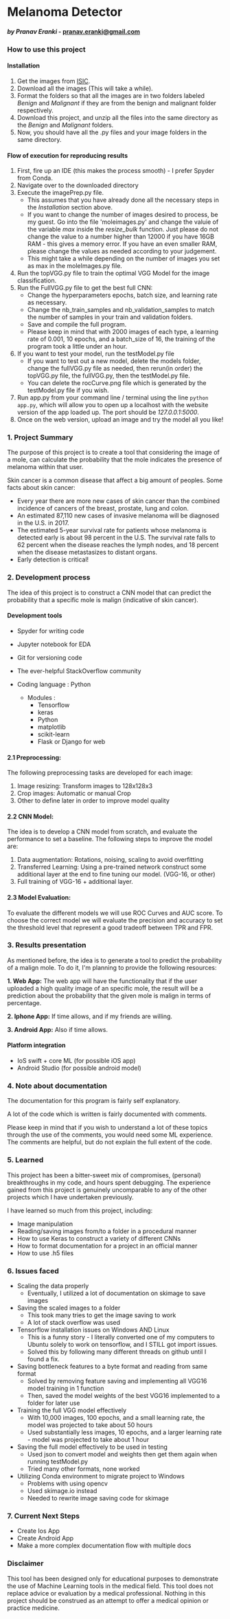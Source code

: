 # Melanoma Detector
#### *by Pranav Eranki*  - pranav.eranki@gmail.com

### How to use this project

#### Installation

1. Get the images from [ISIC](https://isic-archive.com).
2. Download all the images (This will take a while).
3. Format the folders so that all the images are in two folders labeled *Benign* and *Malignant* if they are from the benign and malignant folder respectively.
4. Download this project, and unzip all the files into the same directory as the *Benign* and *Malignant* folders.
5. Now, you should have all the .py files and your image folders in the same directory.

#### Flow of execution for reproducing results

1. First, fire up an IDE (this makes the process smooth) - I prefer Spyder from Conda.
2. Navigate over to the downloaded directory
3. Execute the imagePrep.py file.
   - This assumes that you have already done all the necessary steps in the *Installation* section above.
   - If you want to change the number of images desired to process, be my guest. Go into the file 'moleimages.py' and change the valuie of the variable *max* inside the *resize_bulk* function. Just please do not change the value to a number higher than 12000 if you have 16GB RAM - this gives a memory error. If you have an even smaller RAM, please change the values as needed according to your judgement.
   - This might take a while depending on the number of images you set as max in the moleImages.py file.
4. Run the topVGG.py file to train the optimal VGG Model for the image classification.
5. Run the FullVGG.py file to get the best full CNN:
   - Change the hyperparameters epochs, batch size, and learning rate as necessary.
   - Change the nb_train_samples and nb_validation_samples to match the number of samples in your train and validation folders.
   - Save and compile the full program.
   - Please keep in mind that with 2000 images of each type, a learning rate of 0.001, 10 epochs, and a batch_size of 16, the training of the program took a little under an hour.
6. If you want to test your model, run the testModel.py file
   - If you want to test out a new model, delete the models folder, change the fullVGG.py file as needed, then rerun(in order) the topVGG.py file, the fullVGG.py, then the testModel.py file. 
   - You can delete the rocCurve.png file which is generated by the testModel.py file if you wish.
7. Run app.py from your command line / terminal using the line `python app.py`, which will allow you to open up a localhost with the website version of the app loaded up. The port should be *127.0.0.1:5000*.
8. Once on the web version, upload an image and try the model all you like!

### 1. Project Summary
The purpose of this project is to create a tool that considering the image of a
mole, can calculate the probability that the mole indicates the presence of melanoma within that user.

Skin cancer is a common disease that affect a big amount of
peoples. Some facts about skin cancer:

- Every year there are more new cases of skin cancer than the
combined incidence of cancers of the breast, prostate, lung and colon.
- An estimated 87,110 new cases of invasive melanoma will be diagnosed in the U.S.
in 2017.
- The estimated 5-year survival rate for patients whose melanoma is detected
early is about 98 percent in the U.S. The survival rate falls to 62 percent when
the disease reaches the lymph nodes, and 18 percent when the disease metastasizes
to distant organs.
- Early detection is critical!


### 2. Development process
The idea of this project is to construct a CNN model that can predict the probability
that a specific mole is malign (indicative of skin cancer).

#### Development tools
 - Spyder for writing code
 - Jupyter notebook for EDA
 - Git for versioning code
 - The ever-helpful StackOverflow community
 
 - Coding language : Python
     - Modules : 
         - Tensorflow
         - keras
         - Python
         - matplotlib
         - scikit-learn
         - Flask or Django for web

#### 2.1 Preprocessing:
The following preprocessing tasks are developed for each image:

1. Image resizing: Transform images to 128x128x3
2. Crop images: Automatic or manual Crop
3. Other to define later in order to improve model quality

#### 2.2 CNN Model:
The idea is to develop a CNN model from scratch, and evaluate the performance to set a baseline. 
The following steps to improve the model are:

1. Data augmentation: Rotations, noising, scaling to avoid overfitting
2. Transferred Learning: Using a pre-trained network construct some additional
layer at the end to fine tuning our model. (VGG-16, or other)
3. Full training of VGG-16 + additional layer.


#### 2.3 Model Evaluation:
To evaluate the different models we will use ROC Curves and AUC score. To choose
the correct model we will evaluate the precision and accuracy to set the threshold
level that represent a good tradeoff between TPR and FPR.

### 3. Results presentation
As mentioned before, the idea is to generate a tool to predict the probability of a
malign mole. To do it, I'm planning to provide the following resources:

  **1. Web App:** The web app will have the functionality that if the user uploaded a high
quality image of an specific mole, the result will be a prediction about the
probability that the given mole is malign in terms of percentage.

  **2. Iphone App:** If time allows, and if my friends are willing.
  
  **3. Android App:** Also if time allows.
 
#### Platform integration
 - IoS swift + core ML (for possible iOS app)
 - Android Studio (for possible android model)
 

### 4. Note about documentation

The documentation for this program is fairly self explanatory.

A lot of the code which is written is fairly documented with comments.
 
Please keep in mind that if you wish to understand a lot of these topics through the use of the comments, you would need some ML experience. The comments are helpful, but do not explain the full extent of the code.
 
### 5. Learned

This project has been a bitter-sweet mix of compromises, (personal) breakthroughs in my code, and hours spent debugging. The experience gained from this project is genuinely uncomparable to any of the other projects which I have undertaken previously. 

I have learned so much from this project, including:
* Image manipulation
* Reading/saving images from/to a folder in a procedural manner
* How to use Keras to construct a variety of different CNNs
* How to format documentation for a project in an official manner
* How to use .h5 files


### 6. Issues faced

* Scaling the data properly
   * Eventually, I utilized a lot of documentation on skimage to save images
* Saving the scaled images to a folder
   * This took many tries to get the image saving to work
   * A lot of stack overflow was used
* Tensorflow installation issues on Windows AND Linux
   * This is a funny story - I literally converted one of my computers to Ubuntu solely to work on tensorflow, and I STILL got import issues.
   * Solved this by following many different threads on github until I found a fix.
* Saving bottleneck features to a byte format and reading from same format
   * Solved by removing feature saving and implementing all VGG16 model training in 1 function
   * Then, saved the model weights of the best VGG16 implemented to a folder for later use
* Training the full VGG model effectively 
   * With 10,000 images, 100 epochs, and a small learning rate, the model was projected to take about 50 hours
   * Used substantially less images, 10 epochs, and a larger learning rate - model was projected to take about 1 hour
* Saving the full model effectively to be used in testing
   * Used json to convert model and weights then get them again when running testModel.py
   * Tried many other formats, none worked
* Utilizing Conda environment to migrate project to Windows
    * Problems with using opencv
    * Used skimage.io instead
    * Needed to rewrite image saving code for skimage

### 7. Current Next Steps


- Create Ios App
- Create Android App
- Make a more complex documentation flow with multiple docs



### Disclaimer

This tool has been designed only for educational purposes to demonstrate the use of Machine Learning tools in the medical field. 
This tool does not replace advice or evaluation by a medical professional. Nothing in this project should be construed as an attempt to 
offer a medical opinion or practice medicine.

